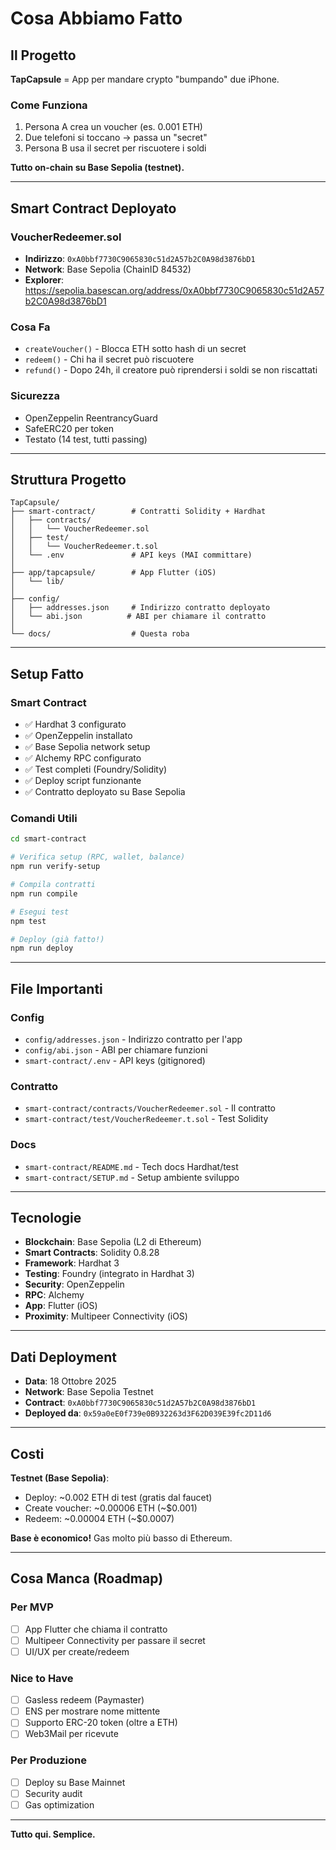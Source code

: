 # Cosa Abbiamo Fatto

## Il Progetto

**TapCapsule** = App per mandare crypto "bumpando" due iPhone.

### Come Funziona
1. Persona A crea un voucher (es. 0.001 ETH)
2. Due telefoni si toccano → passa un "secret"
3. Persona B usa il secret per riscuotere i soldi

**Tutto on-chain su Base Sepolia (testnet).**

---

## Smart Contract Deployato

### VoucherRedeemer.sol
- **Indirizzo**: `0xA0bbf7730C9065830c51d2A57b2C0A98d3876bD1`
- **Network**: Base Sepolia (ChainID 84532)
- **Explorer**: https://sepolia.basescan.org/address/0xA0bbf7730C9065830c51d2A57b2C0A98d3876bD1

### Cosa Fa
- `createVoucher()` - Blocca ETH sotto hash di un secret
- `redeem()` - Chi ha il secret può riscuotere
- `refund()` - Dopo 24h, il creatore può riprendersi i soldi se non riscattati

### Sicurezza
- OpenZeppelin ReentrancyGuard
- SafeERC20 per token
- Testato (14 test, tutti passing)

---

## Struttura Progetto

```
TapCapsule/
├── smart-contract/        # Contratti Solidity + Hardhat
│   ├── contracts/
│   │   └── VoucherRedeemer.sol
│   ├── test/
│   │   └── VoucherRedeemer.t.sol
│   └── .env               # API keys (MAI committare)
│
├── app/tapcapsule/        # App Flutter (iOS)
│   └── lib/
│
├── config/
│   ├── addresses.json     # Indirizzo contratto deployato
│   └── abi.json          # ABI per chiamare il contratto
│
└── docs/                  # Questa roba
```

---

## Setup Fatto

### Smart Contract
- ✅ Hardhat 3 configurato
- ✅ OpenZeppelin installato
- ✅ Base Sepolia network setup
- ✅ Alchemy RPC configurato
- ✅ Test completi (Foundry/Solidity)
- ✅ Deploy script funzionante
- ✅ Contratto deployato su Base Sepolia

### Comandi Utili
```bash
cd smart-contract

# Verifica setup (RPC, wallet, balance)
npm run verify-setup

# Compila contratti
npm run compile

# Esegui test
npm test

# Deploy (già fatto!)
npm run deploy
```

---

## File Importanti

### Config
- `config/addresses.json` - Indirizzo contratto per l'app
- `config/abi.json` - ABI per chiamare funzioni
- `smart-contract/.env` - API keys (gitignored)

### Contratto
- `smart-contract/contracts/VoucherRedeemer.sol` - Il contratto
- `smart-contract/test/VoucherRedeemer.t.sol` - Test Solidity

### Docs
- `smart-contract/README.md` - Tech docs Hardhat/test
- `smart-contract/SETUP.md` - Setup ambiente sviluppo

---

## Tecnologie

- **Blockchain**: Base Sepolia (L2 di Ethereum)
- **Smart Contracts**: Solidity 0.8.28
- **Framework**: Hardhat 3
- **Testing**: Foundry (integrato in Hardhat 3)
- **Security**: OpenZeppelin
- **RPC**: Alchemy
- **App**: Flutter (iOS)
- **Proximity**: Multipeer Connectivity (iOS)

---

## Dati Deployment

- **Data**: 18 Ottobre 2025
- **Network**: Base Sepolia Testnet
- **Contract**: `0xA0bbf7730C9065830c51d2A57b2C0A98d3876bD1`
- **Deployed da**: `0x59a0eE0f739e0B932263d3F62D039E39fc2D11d6`

---

## Costi

**Testnet (Base Sepolia)**:
- Deploy: ~0.002 ETH di test (gratis dal faucet)
- Create voucher: ~0.00006 ETH (~$0.001)
- Redeem: ~0.00004 ETH (~$0.0007)

**Base è economico!** Gas molto più basso di Ethereum.

---

## Cosa Manca (Roadmap)

### Per MVP
- [ ] App Flutter che chiama il contratto
- [ ] Multipeer Connectivity per passare il secret
- [ ] UI/UX per create/redeem

### Nice to Have
- [ ] Gasless redeem (Paymaster)
- [ ] ENS per mostrare nome mittente
- [ ] Supporto ERC-20 token (oltre a ETH)
- [ ] Web3Mail per ricevute

### Per Produzione
- [ ] Deploy su Base Mainnet
- [ ] Security audit
- [ ] Gas optimization

---

**Tutto qui. Semplice.**
